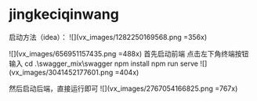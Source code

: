 # jingkeciqinwang
启动方法（idea）：
![](vx_images/1282250169568.png =356x)

![](vx_images/656951157435.png =488x)
首先启动前端
点击左下角终端按钮
输入 cd  .\swagger_mix\swagger
npm install
npm run serve
![](vx_images/3041452177601.png =404x)

然后启动后端，直接运行即可
![](vx_images/2767054166825.png =767x)